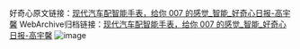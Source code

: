 好奇心原文链接：[现代汽车配智能手表，给你 007 的感觉_智能_好奇心日报-高宇馨](https://www.qdaily.com/articles/4907.html)
WebArchive归档链接：[现代汽车配智能手表，给你 007 的感觉_智能_好奇心日报-高宇馨](http://web.archive.org/web/20190623163336/https://www.qdaily.com/articles/4907.html)
![image](http://ww3.sinaimg.cn/large/007d5XDply1g3wceh8a20j30u03c31kx)